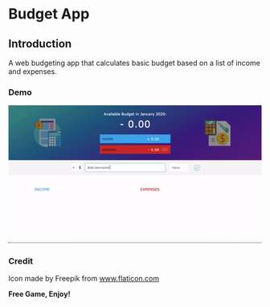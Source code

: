 # Budget App

## Introduction
A web budgeting app that calculates basic budget based on a list of income and expenses.


### Demo
![](budget.gif)

### Credit
Icon made by Freepik from www.flaticon.com


**Free Game, Enjoy!**